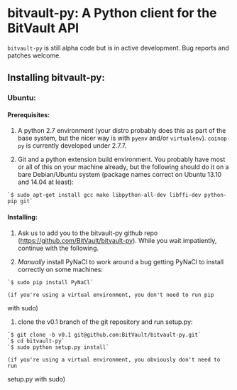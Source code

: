 # bitvault-py: A Python client for the BitVault API


`bitvault-py` is still alpha code but is in active development. Bug reports and
patches welcome.


## Installing bitvault-py:

### Ubuntu:

#### Prerequisites:

  1. A python 2.7 environment (your distro probably does this as part of the base system, but the nicer way is with `pyenv` and/or `virtualenv`). `coinop-py` is currently developed under 2.7.7.

  1. Git and a python extension build environment. You probably have most or all of this on your machine already, but the  following should do it on a bare Debian/Ubuntu system (package names correct on Ubuntu 13.10 and 14.04 at least):

    `$ sudo apt-get install gcc make libpython-all-dev libffi-dev python-pip git`

#### Installing:

  1. Ask us to add you to the bitvault-py github repo (https://github.com/BitVault/bitvault-py). While you wait impatiently, continue with the following.

  1. *Manually* install PyNaCl to work around a bug getting PyNaCl to install correctly on some machines:

    `$ sudo pip install PyNaCl`

    (if you're using a virtual environment, you don't need to run pip
with sudo)

  1. clone the v0.1 branch of the git repository and run setup.py:

    `$ git clone -b v0.1 git@github.com:BitVault/bitvault-py.git`
    `$ cd bitvault-py`
    `$ sudo python setup.py install`

    (if you're using a virtual environment, you obviously don't need to run
setup.py with sudo)

